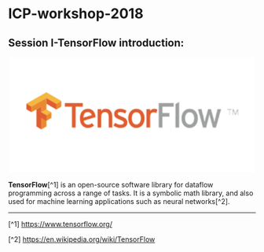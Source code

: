 ICP-workshop-2018
=======

## Session I-TensorFlow introduction:

<div align="center">   
<img src="../images/TF.png" width="500"/>
</div> 

**TensorFlow**[^1] is an open-source software library for dataflow programming across a range of tasks. It is a symbolic math library, and also used for machine learning applications such as neural networks[^2].

<hr>

[^1] https://www.tensorflow.org/

[^2] https://en.wikipedia.org/wiki/TensorFlow

